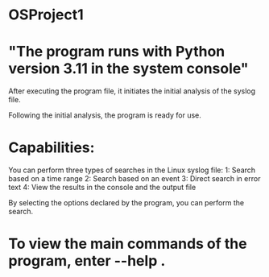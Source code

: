 # OSProject1

# "The program runs with Python version 3.11 in the system console"

After executing the program file, it initiates the initial analysis of the syslog file.

Following the initial analysis, the program is ready for use.

# Capabilities:
You can perform three types of searches in the Linux syslog file:
1: Search based on a time range
2: Search based on an event
3: Direct search in error text
4: View the results in the console and the output file

By selecting the options declared by the program, you can perform the search.
# To view the main commands of the program, enter --help .
